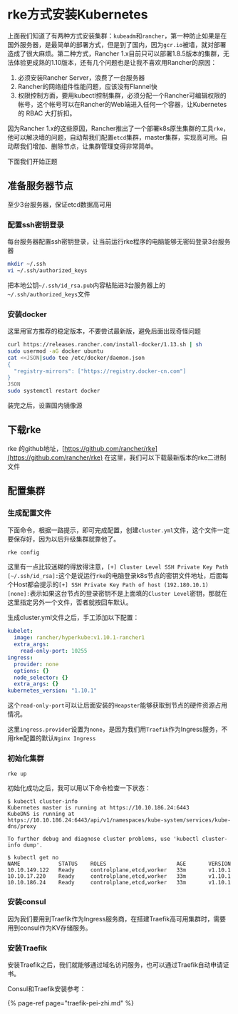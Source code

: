 # rke方式安装Kubernetes

上面我们知道了有两种方式安装集群：`kubeadm`和`rancher`，第一种防止如果是在国外服务器，是最简单的部署方式，但是到了国内，因为`gcr.io`被墙，就对部署造成了很大麻烦。第二种方式，Rancher 1.x目前只可以部署1.8.5版本的集群，无法体验更成熟的1.10版本，还有几个问题也是让我不喜欢用Rancher的原因：

1. 必须安装Rancher Server，浪费了一台服务器
2. Rancher的网络组件性能问题，应该没有Flannel快
3. 权限控制方面，要用kubectl控制集群，必须分配一个Rancher可编辑权限的帐号，这个帐号可以在Rancher的Web端进入任何一个容器，让Kubernetes的 RBAC 大打折扣。

因为Rancher 1.x的这些原因，Rancher推出了一个部署k8s原生集群的工具`rke`，他可以解决墙的问题，自动帮我们配置`etcd`集群，master集群，实现高可用。自动帮我们增加、删除节点，让集群管理变得非常简单。

下面我们开始正题

## 准备服务器节点

至少3台服务器，保证etcd数据高可用

### 配置ssh密钥登录

每台服务器配置ssh密钥登录，让当前运行rke程序的电脑能够无密码登录3台服务器

```bash
mkdir ~/.ssh
vi ~/.ssh/authorized_keys
```

把本地公钥`~/.ssh/id_rsa.pub`内容粘贴进3台服务器上的`~/.ssh/authorized_keys`文件

### 安装docker

这里用官方推荐的稳定版本，不要尝试最新版，避免后面出现奇怪问题

```bash
curl https://releases.rancher.com/install-docker/1.13.sh | sh
sudo usermod -aG docker ubuntu
cat <<JSON|sudo tee /etc/docker/daemon.json
{
  "registry-mirrors": ["https://registry.docker-cn.com"]
}
JSON
sudo systemctl restart docker
```

装完之后，设置国内镜像源

## 下载rke

rke 的github地址，[https://github.com/rancher/rke](https://github.com/rancher/rke) 在这里，我们可以下载最新版本的rke二进制文件

## 配置集群

### 生成配置文件

下面命令，根据一路提示，即可完成配置，创建`cluster.yml`文件，这个文件一定要保存好，因为以后升级集群就靠他了。

```bash
rke config
```

这里有一点比较迷糊的得放得注意，`[+] Cluster Level SSH Private Key Path [~/.ssh/id_rsa]:`这个是说运行`rke`的电脑登录k8s节点的密钥文件地址，后面每个Host都会提示的`[+] SSH Private Key Path of host (192.180.10.1) [none]:`表示如果这台节点的登录密钥不是上面填的`Cluster Level`密钥，那就在这里指定另外一个文件，否者就按回车默认。

生成cluster.yml文件之后，手工添加以下配置：

```yaml
kubelet:
  image: rancher/hyperkube:v1.10.1-rancher1
  extra_args:
    read-only-port: 10255
ingress:
  provider: none
  options: {}
  node_selector: {}
  extra_args: {}
kubernetes_version: "1.10.1"
```

这个`read-only-port`可以让后面安装的`Heapster`能够获取到节点的硬件资源占用情况。

这里`ingress.provider`设置为`none`，是因为我们用`Traefik`作为Ingress服务，不用rke配置的默认`Nginx Ingress`

### 初始化集群

```bash
rke up
```

初始化成功之后，我可以用以下命令检查一下状态：

```text
$ kubectl cluster-info
Kubernetes master is running at https://10.10.186.24:6443
KubeDNS is running at https://10.10.186.24:6443/api/v1/namespaces/kube-system/services/kube-dns/proxy

To further debug and diagnose cluster problems, use 'kubectl cluster-info dump'.
```

```text
$ kubectl get no
NAME            STATUS    ROLES                      AGE       VERSION
10.10.149.122   Ready     controlplane,etcd,worker   33m       v1.10.1
10.10.17.220    Ready     controlplane,etcd,worker   33m       v1.10.1
10.10.186.24    Ready     controlplane,etcd,worker   33m       v1.10.1
```

### 安装consul

因为我们要用到Traefik作为Ingress服务商，在搭建Traefik高可用集群时，需要用到consul作为KV存储服务。

### 安装Traefik

安装Traefik之后，我们就能够通过域名访问服务，也可以通过Traefik自动申请证书。

Consul和Traefik安装参考：

{% page-ref page="traefik-pei-zhi.md" %}



